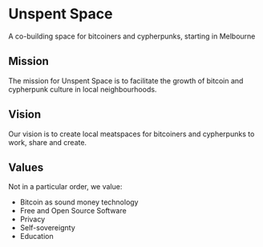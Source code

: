 # Unspent Space
A co-building space for bitcoiners and cypherpunks, starting in Melbourne

## Mission
The mission for Unspent Space is to facilitate the growth of bitcoin and cypherpunk culture in local neighbourhoods.

## Vision
Our vision is to create local meatspaces for bitcoiners and cypherpunks to work, share and create.

## Values
Not in a particular order, we value:
- Bitcoin as sound money technology
- Free and Open Source Software
- Privacy
- Self-sovereignty
- Education

